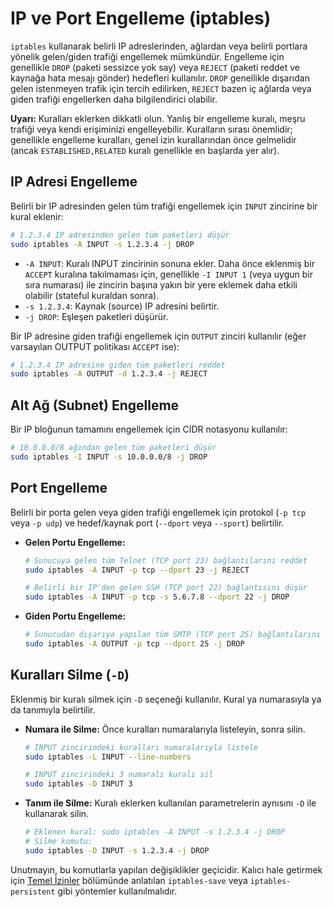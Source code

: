 # IP ve Port Engelleme (iptables)

`iptables` kullanarak belirli IP adreslerinden, ağlardan veya belirli portlara yönelik gelen/giden trafiği engellemek mümkündür. Engelleme için genellikle `DROP` (paketi sessizce yok say) veya `REJECT` (paketi reddet ve kaynağa hata mesajı gönder) hedefleri kullanılır. `DROP` genellikle dışarıdan gelen istenmeyen trafik için tercih edilirken, `REJECT` bazen iç ağlarda veya giden trafiği engellerken daha bilgilendirici olabilir.

**Uyarı:** Kuralları eklerken dikkatli olun. Yanlış bir engelleme kuralı, meşru trafiği veya kendi erişiminizi engelleyebilir. Kuralların sırası önemlidir; genellikle engelleme kuralları, genel izin kurallarından önce gelmelidir (ancak `ESTABLISHED,RELATED` kuralı genellikle en başlarda yer alır).

## IP Adresi Engelleme

Belirli bir IP adresinden gelen tüm trafiği engellemek için `INPUT` zincirine bir kural eklenir:

```bash
# 1.2.3.4 IP adresinden gelen tüm paketleri düşür
sudo iptables -A INPUT -s 1.2.3.4 -j DROP 
```
*   `-A INPUT`: Kuralı INPUT zincirinin sonuna ekler. Daha önce eklenmiş bir `ACCEPT` kuralına takılmaması için, genellikle `-I INPUT 1` (veya uygun bir sıra numarası) ile zincirin başına yakın bir yere eklemek daha etkili olabilir (stateful kuraldan sonra).
*   `-s 1.2.3.4`: Kaynak (source) IP adresini belirtir.
*   `-j DROP`: Eşleşen paketleri düşürür.

Bir IP adresine giden trafiği engellemek için `OUTPUT` zinciri kullanılır (eğer varsayılan OUTPUT politikası `ACCEPT` ise):
```bash
# 1.2.3.4 IP adresine giden tüm paketleri reddet
sudo iptables -A OUTPUT -d 1.2.3.4 -j REJECT
```

## Alt Ağ (Subnet) Engelleme

Bir IP bloğunun tamamını engellemek için CIDR notasyonu kullanılır:
```bash
# 10.0.0.0/8 ağından gelen tüm paketleri düşür
sudo iptables -I INPUT -s 10.0.0.0/8 -j DROP 
```

## Port Engelleme

Belirli bir porta gelen veya giden trafiği engellemek için protokol (`-p tcp` veya `-p udp`) ve hedef/kaynak port (`--dport` veya `--sport`) belirtilir.

*   **Gelen Portu Engelleme:**
    ```bash
    # Sunucuya gelen tüm Telnet (TCP port 23) bağlantılarını reddet
    sudo iptables -A INPUT -p tcp --dport 23 -j REJECT

    # Belirli bir IP'den gelen SSH (TCP port 22) bağlantısını düşür
    sudo iptables -A INPUT -p tcp -s 5.6.7.8 --dport 22 -j DROP
    ```

*   **Giden Portu Engelleme:**
    ```bash
    # Sunucudan dışarıya yapılan tüm SMTP (TCP port 25) bağlantılarını düşür
    sudo iptables -A OUTPUT -p tcp --dport 25 -j DROP
    ```

## Kuralları Silme (`-D`)

Eklenmiş bir kuralı silmek için `-D` seçeneği kullanılır. Kural ya numarasıyla ya da tanımıyla belirtilir.

*   **Numara ile Silme:** Önce kuralları numaralarıyla listeleyin, sonra silin.
    ```bash
    # INPUT zincirindeki kuralları numaralarıyla listele
    sudo iptables -L INPUT --line-numbers 

    # INPUT zincirindeki 3 numaralı kuralı sil
    sudo iptables -D INPUT 3 
    ```
*   **Tanım ile Silme:** Kuralı eklerken kullanılan parametrelerin aynısını `-D` ile kullanarak silin.
    ```bash
    # Eklenen kural: sudo iptables -A INPUT -s 1.2.3.4 -j DROP
    # Silme komutu:
    sudo iptables -D INPUT -s 1.2.3.4 -j DROP
    ```

Unutmayın, bu komutlarla yapılan değişiklikler geçicidir. Kalıcı hale getirmek için [Temel İzinler](temel-izinler.md) bölümünde anlatılan `iptables-save` veya `iptables-persistent` gibi yöntemler kullanılmalıdır.
